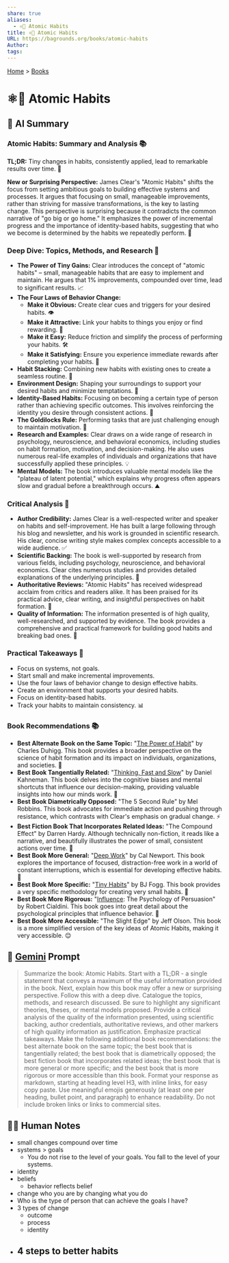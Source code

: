 ```yaml
---
share: true
aliases:
  - ⚛️🔄 Atomic Habits
title: ⚛️🔄 Atomic Habits
URL: https://bagrounds.org/books/atomic-habits
Author: 
tags: 
---
```

[Home](../index.md) > [Books](./index.md)  
# ⚛️🔄 Atomic Habits  
  
## 🤖 AI Summary  
### Atomic Habits: Summary and Analysis 📚  
**TL;DR:** Tiny changes in habits, consistently applied, lead to remarkable results over time. 🚀  
  
**New or Surprising Perspective:** James Clear's "Atomic Habits" shifts the focus from setting ambitious goals to building effective systems and processes. It argues that focusing on small, manageable improvements, rather than striving for massive transformations, is the key to lasting change. This perspective is surprising because it contradicts the common narrative of "go big or go home." It emphasizes the power of incremental progress and the importance of identity-based habits, suggesting that who we become is determined by the habits we repeatedly perform. 🧠  
  
### Deep Dive: Topics, Methods, and Research 🔬  
- **The Power of Tiny Gains:** Clear introduces the concept of "atomic habits" – small, manageable habits that are easy to implement and maintain. He argues that 1% improvements, compounded over time, lead to significant results. 📈  
- **The Four Laws of Behavior Change:**  
    - **Make it Obvious:** Create clear cues and triggers for your desired habits. 👁️  
    - **Make it Attractive:** Link your habits to things you enjoy or find rewarding. 🤩  
    - **Make it Easy:** Reduce friction and simplify the process of performing your habits. 🛠️  
    - **Make it Satisfying:** Ensure you experience immediate rewards after completing your habits. 🎉  
- **Habit Stacking:** Combining new habits with existing ones to create a seamless routine. 🔗  
- **Environment Design:** Shaping your surroundings to support your desired habits and minimize temptations. 🏡  
- **Identity-Based Habits:** Focusing on becoming a certain type of person rather than achieving specific outcomes. This involves reinforcing the identity you desire through consistent actions. 👤  
- **The Goldilocks Rule:** Performing tasks that are just challenging enough to maintain motivation. 🎯  
- **Research and Examples:** Clear draws on a wide range of research in psychology, neuroscience, and behavioral economics, including studies on habit formation, motivation, and decision-making. He also uses numerous real-life examples of individuals and organizations that have successfully applied these principles. 💡  
- **Mental Models:** The book introduces valuable mental models like the "plateau of latent potential," which explains why progress often appears slow and gradual before a breakthrough occurs. ⛰️  
  
### Critical Analysis 🧐  
- **Author Credibility:** James Clear is a well-respected writer and speaker on habits and self-improvement. He has built a large following through his blog and newsletter, and his work is grounded in scientific research. His clear, concise writing style makes complex concepts accessible to a wide audience. ✅  
- **Scientific Backing:** The book is well-supported by research from various fields, including psychology, neuroscience, and behavioral economics. Clear cites numerous studies and provides detailed explanations of the underlying principles. 🧪  
- **Authoritative Reviews:** "Atomic Habits" has received widespread acclaim from critics and readers alike. It has been praised for its practical advice, clear writing, and insightful perspectives on habit formation. 🌟  
- **Quality of Information:** The information presented is of high quality, well-researched, and supported by evidence. The book provides a comprehensive and practical framework for building good habits and breaking bad ones. 💯  
  
### Practical Takeaways 💼  
- Focus on systems, not goals.  
- Start small and make incremental improvements.  
- Use the four laws of behavior change to design effective habits.  
- Create an environment that supports your desired habits.  
- Focus on identity-based habits.  
- Track your habits to maintain consistency. 📊  
  
### Book Recommendations 📚  
- **Best Alternate Book on the Same Topic:** "[The Power of Habit](./the-power-of-habit.md)" by Charles Duhigg. This book provides a broader perspective on the science of habit formation and its impact on individuals, organizations, and societies. 🔄  
- **Best Book Tangentially Related:** "[Thinking, Fast and Slow](./thinking-fast-and-slow.md)" by Daniel Kahneman. This book delves into the cognitive biases and mental shortcuts that influence our decision-making, providing valuable insights into how our minds work. 🧠  
- **Best Book Diametrically Opposed:** "The 5 Second Rule" by Mel Robbins. This book advocates for immediate action and pushing through resistance, which contrasts with Clear's emphasis on gradual change. ⚡  
- **Best Fiction Book That Incorporates Related Ideas:** "The Compound Effect" by Darren Hardy. Although technically non-fiction, it reads like a narrative, and beautifully illustrates the power of small, consistent actions over time. 📖  
- **Best Book More General:** "[Deep Work](./deep-work.md)" by Cal Newport. This book explores the importance of focused, distraction-free work in a world of constant interruptions, which is essential for developing effective habits. 🧘  
- **Best Book More Specific:** "[Tiny Habits](./tiny-habits.md)" by BJ Fogg. This book provides a very specific methodology for creating very small habits. 🤏  
- **Best Book More Rigorous:** "[Influence](./influence.md): The Psychology of Persuasion" by Robert Cialdini. This book goes into great detail about the psychological principles that influence behavior. 🧐  
- **Best Book More Accessible:** "The Slight Edge" by Jeff Olson. This book is a more simplified version of the key ideas of Atomic Habits, making it very accessible. 😌  
  
## 💬 [Gemini](https://gemini.google.com) Prompt  
> Summarize the book: Atomic Habits. Start with a TL;DR - a single statement that conveys a maximum of the useful information provided in the book. Next, explain how this book may offer a new or surprising perspective. Follow this with a deep dive. Catalogue the topics, methods, and research discussed. Be sure to highlight any significant theories, theses, or mental models proposed. Provide a critical analysis of the quality of the information presented, using scientific backing, author credentials, authoritative reviews, and other markers of high quality information as justification. Emphasize practical takeaways. Make the following additional book recommendations: the best alternate book on the same topic; the best book that is tangentially related; the best book that is diametrically opposed; the best fiction book that incorporates related ideas; the best book that is more general or more specific; and the best book that is more rigorous or more accessible than this book. Format your response as markdown, starting at heading level H3, with inline links, for easy copy paste. Use meaningful emojis generously (at least one per heading, bullet point, and paragraph) to enhance readability. Do not include broken links or links to commercial sites.  
  
## 📝🐒 Human Notes  
- small changes compound over time  
- systems > goals  
  - You do not rise to the level of your goals. You fall to the level of your systems.  
- identity  
- beliefs  
  - behavior reflects belief  
- change who you are by changing what you do  
- Who is the type of person that can achieve the goals I have?  
- 3 types of change  
  - outcome  
  - process  
  - identity  
- 4 steps to better habits  
  -   
